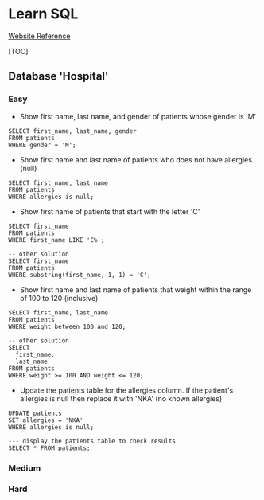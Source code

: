 # Learn SQL 

[Website Reference](https://https://www.sql-practice.com/)

[TOC]

## Database 'Hospital'
### Easy
- Show first name, last name, and gender of patients whose gender is 'M'

```sql_more=
SELECT first_name, last_name, gender 
FROM patients 
WHERE gender = 'M';
```

- Show first name and last name of patients who does not have allergies. (null)

```sql_more=
SELECT first_name, last_name
FROM patients
WHERE allergies is null;
```
- Show first name of patients that start with the letter 'C'

```sql_more=
SELECT first_name
FROM patients
WHERE first_name LIKE 'C%';
```

```sql_more=
-- other solution
SELECT first_name
FROM patients
WHERE substring(first_name, 1, 1) = 'C';
```

- Show first name and last name of patients that weight within the range of 100 to 120 (inclusive)

```sql_more=
SELECT first_name, last_name
FROM patients
WHERE weight between 100 and 120;
```

```sql_more=
-- other solution
SELECT
  first_name,
  last_name
FROM patients
WHERE weight >= 100 AND weight <= 120;
```

- Update the patients table for the allergies column. If the patient's allergies is null then replace it with 'NKA' (no known allergies)
```sql_more=
UPDATE patients
SET allergies = 'NKA'
WHERE allergies is null;

--- display the patients table to check results
SELECT * FROM patients;
```

### Medium


### Hard
